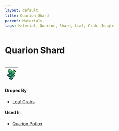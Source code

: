 ```yaml
---
layout: default
title: Quarion Shard
parent: Materials
tags: Material, Quarion, Shard, Leaf, Crab, Jungle
---
```


# Quarion Shard
#
| ![Icon](https://raw.githubusercontent.com/RickLugtigheid/SupernovaMod/main/Items/Materials/QuarionShard.png) |
| ------ |

#### Droped By
- [Leaf Crabs](https://ricklugtigheid.github.io/SupernovaMod/docs/npcs/pre-hardmode/leaf_crab)

#### Used In
- [Quarion Potion](https://ricklugtigheid.github.io/SupernovaMod/docs/items/potions/quarion_potion)